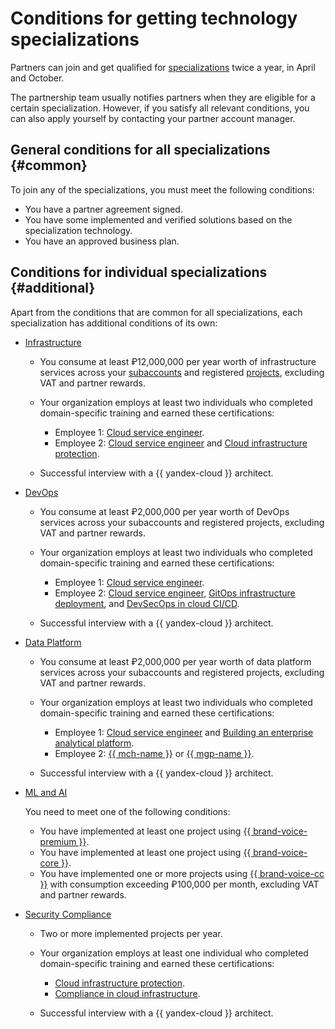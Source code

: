 # Conditions for getting technology specializations

Partners can join and get qualified for [specializations](./index.md) twice a year, in April and October.

The partnership team usually notifies partners when they are eligible for a certain specialization. However, if you satisfy all relevant conditions, you can also apply yourself by contacting your partner account manager.

## General conditions for all specializations {#common}

To join any of the specializations, you must meet the following conditions:

* You have a partner agreement signed.
* You have some implemented and verified solutions based on the specialization technology.
* You have an approved business plan.

## Conditions for individual specializations {#additional}

Apart from the conditions that are common for all specializations, each specialization has additional conditions of its own:

* [Infrastructure](./index.md#infra-spec)

  * You consume at least ₽12,000,000 per year worth of infrastructure services across your [subaccounts](../terms.md#sub-account) and registered [projects](../program/var-tools.md#project-reg), excluding VAT and partner rewards.
  * Your organization employs at least two individuals who completed domain-specific training and earned these certifications:
    * Employee 1: [Cloud service engineer](https://practicum.yandex.ru/ycloud/).
    * Employee 2: [Cloud service engineer](https://practicum.yandex.ru/ycloud/) and [Cloud infrastructure protection](https://yandex.cloud/ru/training/infrastructure-protection).

  * Successful interview with a {{ yandex-cloud }} architect.

* [DevOps](./index.md#devops-spec)

  * You consume at least ₽2,000,000 per year worth of DevOps services across your subaccounts and registered projects, excluding VAT and partner rewards.
  * Your organization employs at least two individuals who completed domain-specific training and earned these certifications:
    * Employee 1: [Cloud service engineer](https://practicum.yandex.ru/ycloud/).
    * Employee 2: [Cloud service engineer](https://practicum.yandex.ru/ycloud/), [GitOps infrastructure deployment](https://yandex.cloud/ru/training/deploy), and [DevSecOps in cloud CI/CD](https://yandex.cloud/ru/training/devsecops).

  * Successful interview with a {{ yandex-cloud }} architect.

* [Data Platform](./index.md#platform-spec)

  * You consume at least ₽2,000,000 per year worth of data platform services across your subaccounts and registered projects, excluding VAT and partner rewards.
  * Your organization employs at least two individuals who completed domain-specific training and earned these certifications:
    * Employee 1: [Cloud service engineer](https://practicum.yandex.ru/ycloud/) and [Building an enterprise analytical platform](https://yandex.cloud/ru/training/corpplatform).
    * Employee 2: [{{ mch-name }}](https://yandex.cloud/ru/training/clickhouse) or [{{ mgp-name }}](https://yandex.cloud/ru/training/greenplum).

  * Successful interview with a {{ yandex-cloud }} architect.

* [ML and AI](./index.md#ml-spec)

  You need to meet one of the following conditions:

  * You have implemented at least one project using [{{ brand-voice-premium }}](../../speechkit/tts/brand-voice/index.md#premium).
  * You have implemented at least one project using [{{ brand-voice-core }}](../../speechkit/tts/brand-voice/index.md#ss).
  * You have implemented one or more projects using [{{ brand-voice-cc }}](../../speechkit/tts/brand-voice/index.md#cc) with consumption exceeding ₽100,000 per month, excluding VAT and partner rewards.

* [Security Compliance](./index.md#secom-spec)

  * Two or more implemented projects per year.
  * Your organization employs at least one individual who completed domain-specific training and earned these certifications:
    * [Cloud infrastructure protection](https://yandex.cloud/ru/training/infrastructure-protection).
    * [Compliance in cloud infrastructure](https://yandex.cloud/ru/training/compliance).

  * Successful interview with a {{ yandex-cloud }} architect.
